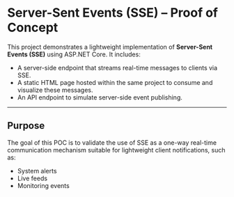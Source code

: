 # Server-Sent Events (SSE) – Proof of Concept

This project demonstrates a lightweight implementation of **Server-Sent Events (SSE)** using ASP.NET Core. It includes:

- A server-side endpoint that streams real-time messages to clients via SSE.
- A static HTML page hosted within the same project to consume and visualize these messages.
- An API endpoint to simulate server-side event publishing.

---

## Purpose

The goal of this POC is to validate the use of SSE as a one-way real-time communication mechanism suitable for lightweight client notifications, such as:

- System alerts
- Live feeds
- Monitoring events
